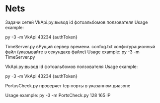 # Nets
Задачи сетей
VkApi.py:вывод id фотоальбомов ползователя Usage example:

py -3 -m VkApi 43234 {authToken}

TimeServer.py вРущий сервер времени. confog.txt конфигурационный файл (указывайте в секундахв файле)
Usage example: py -3 -m TimeServer.py

VkApi.py:вывод id фотоальбомов ползователя Usage example:

py -3 -m VkApi 43234 {authToken}

PortusCheck.py проверяет tcp порты в указанном диазоне

Usage example: py -3 -m PortsCheck.py 128 165 IP
